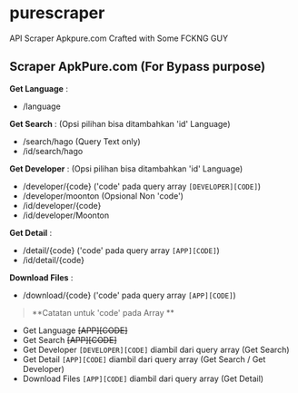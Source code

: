 # purescraper
 API Scraper Apkpure.com Crafted with Some FCKNG GUY


## Scraper ApkPure.com (For Bypass purpose)
**Get Language** :
- /language

**Get Search** : (Opsi pilihan bisa ditambahkan 'id' Language)
- /search/hago (Query Text only)
- /id/search/hago

**Get Developer** : (Opsi pilihan bisa ditambahkan 'id' Language)
- /developer/{code} ('code' pada query array `[DEVELOPER][CODE]`)
- /developer/moonton (Opsional Non 'code')
- /id/developer/{code}
- /id/developer/Moonton

**Get Detail** :
- /detail/{code} ('code' pada query array `[APP][CODE]`)
- /id/detail/{code}

**Download Files** :
- /download/{code} ('code' pada query array `[APP][CODE]`)

>**Catatan untuk 'code' pada Array **
- Get Language ~~[APP][CODE]~~
- Get Search ~~[APP][CODE]~~
- Get Developer `[DEVELOPER][CODE]` diambil dari query array (Get Search)
- Get Detail `[APP][CODE]` diambil dari query array (Get Search / Get Developer)
- Download Files `[APP][CODE]` diambil dari query array (Get Detail)
